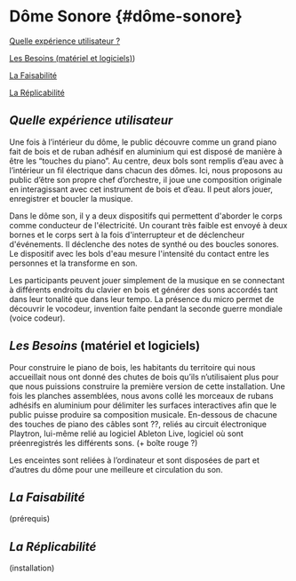 # **Dôme Sonore**  {#dôme-sonore}

[Quelle expérience utilisateur ?](#quelle-expérience-utilisateur)

[Les Besoins (matériel et logiciels)](#les-besoins-matériel-et-logiciels))

[La Faisabilité](#la-faisabilité)

[La Réplicabilité](#la-réplicabilité)

## ***Quelle expérience utilisateur***

Une fois à l’intérieur du dôme, le public découvre comme un grand piano fait de bois et de ruban adhésif en aluminium qui est disposé de manière à être les “touches du piano”. Au centre, deux bols sont remplis d’eau avec à l’intérieur un fil électrique dans chacun des dômes. Ici, nous proposons au public d’être son propre chef d’orchestre, il  joue une composition originale en interagissant avec cet instrument de bois et d’eau. Il peut alors jouer, enregistrer et boucler la musique.

Dans le dôme son, il y a deux dispositifs qui permettent d'aborder le corps comme conducteur de l'électricité. Un courant très faible est envoyé à deux bornes et le corps sert à la fois d'interrupteur et de déclencheur d'événements. Il déclenche des notes de synthé ou des boucles sonores. Le dispositif avec les bols d'eau mesure l'intensité du contact entre les personnes et la transforme en son.

Les participants peuvent jouer simplement de la musique en se connectant à différents endroits du clavier en bois et générer des sons accordés tant dans leur tonalité que dans leur tempo. La présence du micro permet de découvrir le vocodeur, invention faite pendant la seconde guerre mondiale (voice codeur).

## ***Les Besoins*** (matériel et logiciels)

Pour construire le piano de bois, les habitants du territoire qui nous accueillait nous ont donné des chutes de bois qu’ils n’utilisaient plus pour que nous puissions construire la première version de cette installation. Une fois les planches assemblées, nous avons collé les morceaux de rubans adhésifs en aluminium pour délimiter les surfaces interactives afin que le public puisse produire sa composition musicale. En-dessous de chacune des touches de piano des câbles sont ??, reliés au circuit électronique Playtron, lui-même relié au logiciel Ableton Live, logiciel où sont préenregistrés les différents sons. (+ boîte rouge ?)

Les enceintes sont reliées à l’ordinateur et sont disposées de part et d’autres du dôme pour une meilleure et circulation du son. 

## ***La Faisabilité***

(prérequis) 

## ***La Réplicabilité***

(installation)   
